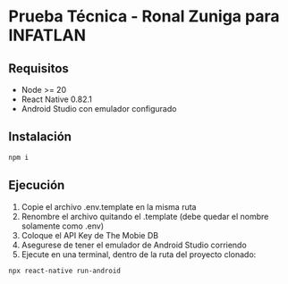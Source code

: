# Prueba Técnica - Ronal Zuniga para INFATLAN

## Requisitos

- Node >= 20
- React Native 0.82.1
- Android Studio con emulador configurado

## Instalación

```bash
npm i
```

## Ejecución

1. Copie el archivo .env.template en la misma ruta
2. Renombre el archivo quitando el .template (debe quedar el nombre solamente como .env)
3. Coloque el API Key de The Mobie DB 
4. Asegurese de tener el emulador de Android Studio corriendo
5. Ejecute en una terminal, dentro de la ruta del proyecto clonado:

```bash
npx react-native run-android
```
